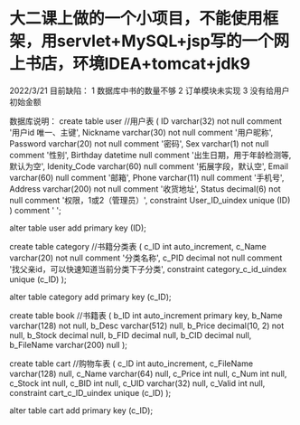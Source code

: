 # **大二课上做的一个小项目，不能使用框架，用servlet+MySQL+jsp写的一个网上书店，环境IDEA+tomcat+jdk9**



2022/3/21
目前缺陷：
1 数据库中书的数量不够
2 订单模块未实现
3 没有给用户初始金额

数据库说明：
create table user   //用户表
(
    ID           varchar(32)  not null comment '用户id 唯一、主键',
    Nickname     varchar(30)  not null comment '用户昵称',
    Password     varchar(20)  not null comment '密码',
    Sex          varchar(1)   not null comment '性别',
    Birthday     datetime     null comment '出生日期，用于年龄检测等,默认为空',
    Idenity_Code varchar(60)  null comment '拓展字段，默认空',
    Email        varchar(60)  null comment '邮箱',
    Phone        varchar(11)  null comment '手机号',
    Address      varchar(200) not null comment '收货地址',
    Status       decimal(6)   not null comment '权限，1或2（管理员）',
    constraint User_ID_uindex
        unique (ID)
)
    comment '
';

alter table user
    add primary key (ID);

create table category  //书籍分类表
(
    c_ID   int auto_increment,
    c_Name varchar(20) not null comment '分类名称',
    c_PID  decimal     not null comment '找父亲id，可以快速知道当前分类下子分类',
    constraint category_c_id_uindex
        unique (c_ID)
);

alter table category
    add primary key (c_ID);

create table book   //书籍表
(
    b_ID       int auto_increment
        primary key,
    b_Name     varchar(128)   not null,
    b_Desc     varchar(512)   null,
    b_Price    decimal(10, 2) not null,
    b_Stock    decimal        null,
    b_FID      decimal        null,
    b_CID      decimal        null,
    b_FileName varchar(200)   null
);


create table cart   //购物车表
(
    c_ID       int auto_increment,
    c_FileName varchar(128) null,
    c_Name     varchar(64)  null,
    c_Price    int          null,
    c_Num      int          null,
    c_Stock    int          null,
    c_BID      int          null,
    c_UID      varchar(32)  null,
    c_Valid    int          null,
    constraint cart_c_ID_uindex
        unique (c_ID)
);

alter table cart
    add primary key (c_ID);
